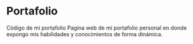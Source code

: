 # Portafolio
Código de mi portafolio
Pagina web de mi portafolio personal en donde expongo mis habilidades y conocimientos de forma dinámica.
